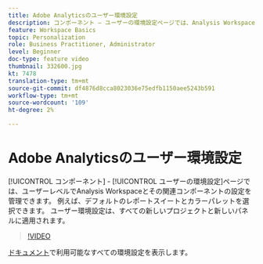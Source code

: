 ```yaml
---
title: Adobe Analyticsのユーザー環境設定
description: コンポーネント — ユーザーの環境設定ページでは、Analysis Workspaceとその関連コンポーネントの設定をユーザーレベルで管理できます。 例えば、デフォルトのレポートスイートとカラーパレットを選択できます。 ユーザー環境設定は、すべての新しいプロジェクトと新しいパネルに適用されます。
feature: Workspace Basics
topic: Personalization
role: Business Practitioner, Administrator
level: Beginner
doc-type: feature video
thumbnail: 332600.jpg
kt: 7478
translation-type: tm+mt
source-git-commit: df4876d8cca8023036e75edfb1150aee5243b591
workflow-type: tm+mt
source-wordcount: '109'
ht-degree: 2%

---
```



# Adobe Analyticsのユーザー環境設定

[!UICONTROL コンポーネント] - [!UICONTROL ユーザーの環境設定]ページでは、ユーザーレベルでAnalysis Workspaceとその関連コンポーネントの設定を管理できます。 例えば、デフォルトのレポートスイートとカラーパレットを選択できます。 ユーザー環境設定は、すべての新しいプロジェクトと新しいパネルに適用されます。

>[!VIDEO](https://video.tv.adobe.com/v/332600/?quality=12&learn=on)

[ドキュメント](https://experienceleague.adobe.com/docs/analytics/analyze/analysis-workspace/user-preferences.html)で利用可能なすべての環境設定を表示します。
